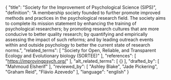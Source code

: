 {
  "title": "Society for the Improvement of Psychological Science (SIPS)",
  "definition": "A membership society founded to further promote improved methods and practices in the psychological research field. The society aims to complete its mission statement by enhancing the training of psychological researchers; by promoting research cultures that are more conducive to better quality research; by quantifying and empirically assessing the impact of such reforms; and by leading outreach events within and outside psychology to better the current state of research norms.",
  "related_terms": [
    "Society for Open, Reliable, and Transparent Ecology and Evolutionary biology (SORTEE)"
  ],
  "references": [
    "https://improvingpsych.org/"
  ],
  "alt_related_terms": [
    {}
  ],
  "drafted_by": [
    "Mahmoud Elsherif"
  ],
  "reviewed_by": [
    "Ashley Blake",
    "Jade Pickering",
    "Graham Reid",
    "Flávio Azevedo"
  ],
  "language": "english"
}
